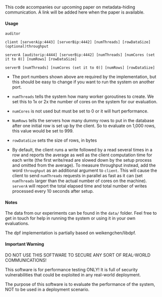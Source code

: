 
This code accompanies our upcoming paper on metadata-hiding communication. A link will be added here when the paper is available. 

#### Usage
```
auditor

client [serverAip:4443] [serverBip:4442] [numThreads] [rowDataSize] (optional)throughput

serverA [auditorip:4444] [serverBip:4442] [numThreads] [numCores (set it to 0)] [numRows] [rowDataSize]

serverB [numThreads] [numCores (set it to 0)] [numRows] [rowDataSize]

```

* The port numbers shown above are required by the implementation, but this should be easy to change if you want to run the system on another port. 

* `numThreads` tells the system how many worker goroutines to create. We set this to 1x or 2x the number of cores on the system for our evaluation. 

* `numCores` is not used but must be set to 0 or it will hurt performance. 

* `NumRows` tells the servers how many dummy rows to put in the database after one initial row is set up by the client. So to evaluate on 1,000 rows, this value would be set to 999.

* `rowDataSize` sets the size of rows, in bytes

* By default, the client runs a write followed by a read several times in a row and reports the average as well as the client computation time for each write (the first write/read are slowed down by the setup process and omitted from the average). To measure throughput instead, add the word `throughput` as an additional argument to `client`. This will cause the client to send `numThreads` requests in parallel as fast as it can (set `numThreads` larger than the actual number of cores on the machine). `serverA` will report the total elapsed time and total number of writes processed every 10 seconds after setup. 

#### Notes

The data from our experiments can be found in the `data/` folder. Feel free to get in touch for help in running the system or using it in your own evaluations. 

The dpf implementation is partially based on weikengchen/libdpf.

#### Important Warning

DO NOT USE THIS SOFTWARE TO SECURE ANY SORT OF
REAL-WORLD COMMUNICATIONS!

This software is for performance testing ONLY!
It is full of security vulnerabilities that could
be exploited in any real-world deployment.

The purpose of this software is to evaluate
the performance of the system, NOT to be
used in a deployment scenario.
